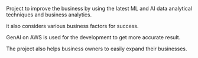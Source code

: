 Project to improve the business by using the latest ML and AI data analytical techniques and business analytics. 

it also considers various business factors for success. 

GenAI on AWS is used for the development to get more accurate result. 

The project also helps business owners to easily expand their businesses. 
